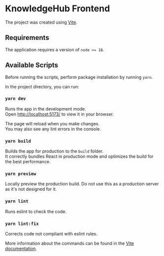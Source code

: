 # KnowledgeHub Frontend

The project was created using [Vite](https://vitejs.dev/).

## Requirements

The application requires a version of `node >= 18`.

## Available Scripts

Before running the scripts, perform package installation by running `yarn`.

In the project directory, you can run:

### `yarn dev`

Runs the app in the development mode.\
Open [http://localhost:5173/](http://localhost:5173/) to view it in your browser.

The page will reload when you make changes.\
You may also see any lint errors in the console.

### `yarn build`

Builds the app for production to the `build` folder.\
It correctly bundles React in production mode and optimizes the build for the best performance.

### `yarn preview`

Locally preview the production build. Do not use this as a production server as it's not designed for it.

### `yarn lint`

Runs eslint to check the code.

### `yarn lint:fix`

Corrects code not compliant with eslint rules.

More information about the commands can be found in the [Vite documentation](https://vitejs.dev/guide/cli).
